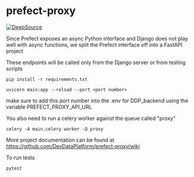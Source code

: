 # prefect-proxy

[![DeepSource](https://app.deepsource.com/gh/DevDataPlatform/prefect-proxy.svg/?label=active+issues&show_trend=true&token=2GpMBhrZhOTX8-sWY9yJWDXY)](https://app.deepsource.com/gh/DevDataPlatform/prefect-proxy/?ref=repository-badge)

Since Prefect exposes an async Python interface and Django does not play well with async functions, we split the Prefect interface off into a FastAPI project

These endpoints will be called only from the Django server or from testing scripts

    pip install -r requirements.txt

    uvicorn main:app --reload --port <port number>

make sure to add this port number into the .env for DDP_backend using the variable PREFECT_PROXY_API_URL

You also need to run a celery worker against the queue called "proxy"

    celery -A main.celery worker -Q proxy
  
More project documentation can be found at https://github.com/DevDataPlatform/prefect-proxy/wiki


To run tests

    pytest

